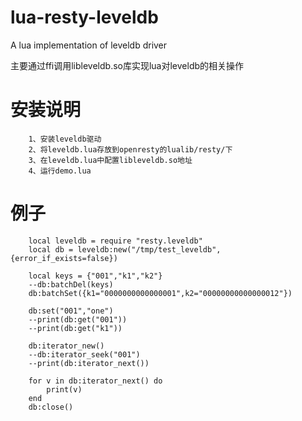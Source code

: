 # lua-resty-leveldb
A lua implementation of leveldb driver

主要通过ffi调用libleveldb.so库实现lua对leveldb的相关操作


# 安装说明

        1、安装leveldb驱动
        2、将leveldb.lua存放到openresty的lualib/resty/下
        3、在leveldb.lua中配置libleveldb.so地址
        4、运行demo.lua

# 例子

        local leveldb = require "resty.leveldb"
        local db = leveldb:new("/tmp/test_leveldb",{error_if_exists=false})

        local keys = {"001","k1","k2"}
        --db:batchDel(keys)
        db:batchSet({k1="0000000000000001",k2="00000000000000012"})

        db:set("001","one")
        --print(db:get("001"))
        --print(db:get("k1"))

        db:iterator_new()
        --db:iterator_seek("001")
        --print(db:iterator_next())

        for v in db:iterator_next() do
            print(v)
        end
        db:close()
